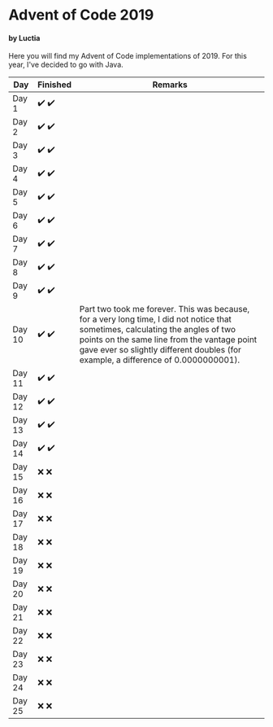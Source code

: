 # Advent of Code 2019
#### by Luctia

Here you will find my Advent of Code implementations of 2019. For this year, I've decided to go with Java.

| Day           | Finished                              | Remarks                                                                                                                                                                                                                                                              |
| --------------|---------------------------------------|----------------------------------------------------------------------------------------------------------------------------------------------------------------------------------------------------------------------------------------------------------------------|
| Day 1         | :heavy_check_mark: :heavy_check_mark: |                                                                                                                                                                                                                                                                      |
| Day 2         | :heavy_check_mark: :heavy_check_mark: |                                                                                                                                                                                                                                                                      |
| Day 3         | :heavy_check_mark: :heavy_check_mark: |                                                                                                                                                                                                                                                                      |
| Day 4         | :heavy_check_mark: :heavy_check_mark: |                                                                                                                                                                                                                                                                      |
| Day 5         | :heavy_check_mark: :heavy_check_mark: |                                                                                                                                                                                                                                                                      |
| Day 6         | :heavy_check_mark: :heavy_check_mark: |                                                                                                                                                                                                                                                                      |
| Day 7         | :heavy_check_mark: :heavy_check_mark: |                                                                                                                                                                                                                                                                      |
| Day 8         | :heavy_check_mark: :heavy_check_mark: |                                                                                                                                                                                                                                                                      |
| Day 9         | :heavy_check_mark: :heavy_check_mark: |                                                                                                                                                                                                                                                                      |
| Day 10        | :heavy_check_mark: :heavy_check_mark: | Part two took me forever. This was because, for a very long time, I did not notice that sometimes, calculating the angles of two points on the same line from the vantage point gave ever so slightly different doubles (for example, a difference of 0.0000000001). |
| Day 11        | :heavy_check_mark: :heavy_check_mark: |                                                                                                                                                                                                                                                                      |
| Day 12        | :heavy_check_mark: :heavy_check_mark: |                                                                                                                                                                                                                                                                      |
| Day 13        | :heavy_check_mark: :heavy_check_mark: |                                                                                                                                                                                                                                                                      |
| Day 14        | :heavy_check_mark: :heavy_check_mark: |                                                                                                                                                                                                                                                                      |
| Day 15        | :x: :x:                               |                                                                                                                                                                                                                                                                      |
| Day 16        | :x: :x:                               |                                                                                                                                                                                                                                                                      |
| Day 17        | :x: :x:                               |                                                                                                                                                                                                                                                                      |
| Day 18        | :x: :x:                               |                                                                                                                                                                                                                                                                      |
| Day 19        | :x: :x:                               |                                                                                                                                                                                                                                                                      |
| Day 20        | :x: :x:                               |                                                                                                                                                                                                                                                                      |
| Day 21        | :x: :x:                               |                                                                                                                                                                                                                                                                      |
| Day 22        | :x: :x:                               |                                                                                                                                                                                                                                                                      |
| Day 23        | :x: :x:                               |                                                                                                                                                                                                                                                                      |
| Day 24        | :x: :x:                               |                                                                                                                                                                                                                                                                      |
| Day 25        | :x: :x:                               |                                                                                                                                                                                                                                                                      |